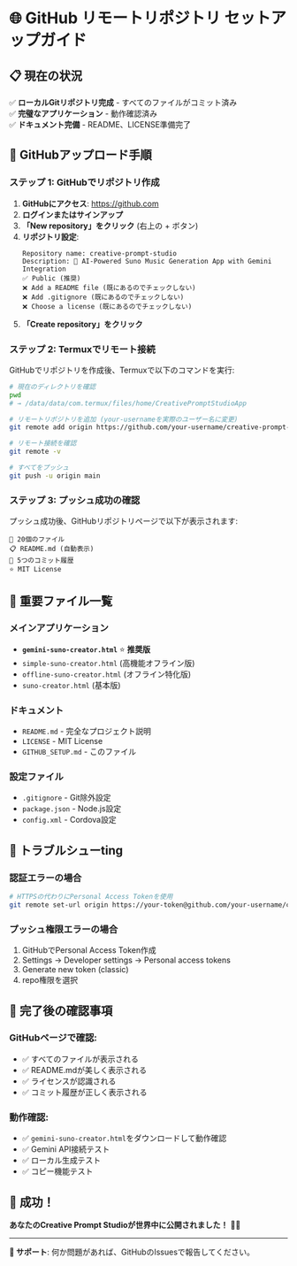 # 🌐 GitHub リモートリポジトリ セットアップガイド

## 📋 現在の状況
✅ **ローカルGitリポジトリ完成** - すべてのファイルがコミット済み  
✅ **完璧なアプリケーション** - 動作確認済み  
✅ **ドキュメント完備** - README、LICENSE準備完了  

## 🚀 GitHubアップロード手順

### ステップ 1: GitHubでリポジトリ作成

1. **GitHubにアクセス**: https://github.com
2. **ログインまたはサインアップ**
3. **「New repository」をクリック** (右上の + ボタン)
4. **リポジトリ設定**:
   ```
   Repository name: creative-prompt-studio
   Description: 🎵 AI-Powered Suno Music Generation App with Gemini Integration
   ✅ Public (推奨)
   ❌ Add a README file (既にあるのでチェックしない)
   ❌ Add .gitignore (既にあるのでチェックしない)  
   ❌ Choose a license (既にあるのでチェックしない)
   ```
5. **「Create repository」をクリック**

### ステップ 2: Termuxでリモート接続

GitHubでリポジトリを作成後、Termuxで以下のコマンドを実行:

```bash
# 現在のディレクトリを確認
pwd
# → /data/data/com.termux/files/home/CreativePromptStudioApp

# リモートリポジトリを追加 (your-usernameを実際のユーザー名に変更)
git remote add origin https://github.com/your-username/creative-prompt-studio.git

# リモート接続を確認
git remote -v

# すべてをプッシュ
git push -u origin main
```

### ステップ 3: プッシュ成功の確認

プッシュ成功後、GitHubリポジトリページで以下が表示されます:

```
📁 20個のファイル
📋 README.md (自動表示)
📜 5つのコミット履歴
⭐ MIT License
```

## 🎯 重要ファイル一覧

### メインアプリケーション
- **`gemini-suno-creator.html`** ⭐ **推奨版**
- `simple-suno-creator.html` (高機能オフライン版)
- `offline-suno-creator.html` (オフライン特化版)
- `suno-creator.html` (基本版)

### ドキュメント
- `README.md` - 完全なプロジェクト説明
- `LICENSE` - MIT License
- `GITHUB_SETUP.md` - このファイル

### 設定ファイル
- `.gitignore` - Git除外設定
- `package.json` - Node.js設定
- `config.xml` - Cordova設定

## 🔧 トラブルシューting

### 認証エラーの場合
```bash
# HTTPSの代わりにPersonal Access Tokenを使用
git remote set-url origin https://your-token@github.com/your-username/creative-prompt-studio.git
```

### プッシュ権限エラーの場合
1. GitHubでPersonal Access Token作成
2. Settings → Developer settings → Personal access tokens
3. Generate new token (classic)
4. repo権限を選択

## 🎉 完了後の確認事項

### GitHubページで確認:
- ✅ すべてのファイルが表示される
- ✅ README.mdが美しく表示される  
- ✅ ライセンスが認識される
- ✅ コミット履歴が正しく表示される

### 動作確認:
- ✅ `gemini-suno-creator.html`をダウンロードして動作確認
- ✅ Gemini API接続テスト
- ✅ ローカル生成テスト
- ✅ コピー機能テスト

## 🌟 成功！

**あなたのCreative Prompt Studioが世界中に公開されました！** 🎵✨

---

**📧 サポート**: 何か問題があれば、GitHubのIssuesで報告してください。